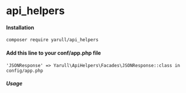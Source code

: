 # api_helpers

#### Installation
`composer require yarull/api_helpers`

#### Add this line to your conf/app.php file

`'JSONResponse' => Yarull\ApiHelpers\Facades\JSONResponse::class in config/app.php`

##### Usage
```


```


